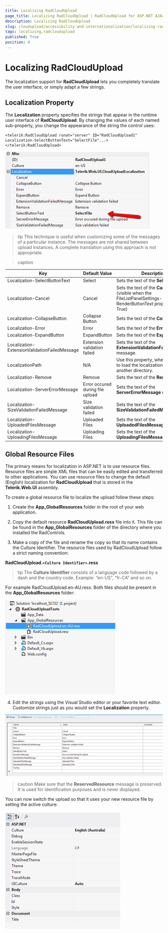 ```yaml
---
title: Localizing RadCloudUpload
page_title: Localizing RadCloudUpload | RadCloudUpload for ASP.NET AJAX Documentation
description: Localizing RadCloudUpload
slug: cloudupload/accessibility-and-internationalization/localizing-radcloudupload
tags: localizing,radcloudupload
published: True
position: 0
---
```


# Localizing RadCloudUpload


The localization support for **RadCloudUpload** lets you completely translate the user interface, or simply adapt a few strings.

## Localization Property

The **Localization** property specifies the strings that appear in the runtime user interface of **RadCloudUpload**. By changing the values of each named sub-property, you change the appearance of the string the control uses:

````ASP.NET
<telerik:RadCloudUpload runat="server" ID="RadCloudUpload1" Localization-SelectButtonText="SelectFile"...>
</telerik:RadCloudUpload>
````

![clouduplaod-localization 0](images/clouduplaod-localization0.png)

>tip This technique is useful when customizing some of the messages of a particular instance. The messages are not shared between upload instances. A complete translation using this approach is not appropriate.
>



>caption  

| Key | Default Value | Description |
| ------ | ------ | ------ |
|Localization-SelectButtonText|Select|Sets the text of the **Select** button.|
|Localization-Cancel|Cancel|Sets the text of the **Cancel** button. (visible when the FileListPanelSettings-RenderButtonText property is set to True)|
|Localization-CollapseButton|Collapse Button|Sets the text of the **Collapse** button.|
|Localization-Error|Error|Sets the text of the **Error** message.|
|Localization-ExpandButton|ExpandButton|Sets the text of the **Expand** button.|
|Localization-ExtensionValidationFailedMessage|Extension validation failed|Sets the text of the **ExtensionValidationFailedMessage** message.|
|LocalizationPath|N/A|Use this property, when you need to load the localization files from another directory.|
|Localization-Remove|Remove|Sets the text of the **Remove** button.|
|Localization-ServerErrorMessage|Error occured during file upload|Sets the text of the **ServerErrorMessage** message.|
|Localization-SizeValidationFailedMessage|Size validation failed|Sets the text of the **SizeValidationFailedMessage** .|
|Localization-UploadedFilesMessage|Uploaded Files|Sets the text of the **UploadedFilesMessage** .|
|Localization-UploadingFilesMessage|Uploading Files|Sets the text of the **UploadingFilesMessage** .|

## Global Resource Files

The primary means for localization in ASP.NET is to use resource files. Resource files are simple XML files that can be easily edited and transferred to other applications. You can use resource files to change the default (English) localization for **RadCloudUpload** that is stored in the **Telerik.Web.UI** assembly.

To create a global resource file to localize the upload follow these steps:

1. Create the **App_GlobalResources** folder in the root of your web application.

2. Copy the default resource **RadCloudUpload.resx** file into it. This file can be found in the **App_GlobalResources** folder of the directory where you installed the RadControls.

3. Make a copy of the file and rename the copy so that its name contains the Culture Identifier. The resource files used by RadCloudUpload follow a strict naming convention:

**RadCloudUpload.`<Culture Identifier>`.resx**

>tip The **Culture Identifier** consists of a language code followed by a dash and the country code. Example: “en-US”, “fr-CA” and so on.
>


For example RadCloudUpload.en-AU.resx. Both files should be present in the **App_GlobalResources** folder:

![cloudupload localization app folder area](images/cloudupload_localization_app_folder_area.png)

4. Edit the strings using the Visual Studio editor or your favorite text editor. Customize strings just as you would set the **Localization** property.

![cloudupload localization editresourcefile](images/cloudupload_localization_editresourcefile.png)

>caution Make sure that the **ReservedResource** message is preserved. It is used for identification purposes and is never displayed.
>


You can now switch the upload so that it uses your new resource file by setting the active culture:

![cloudupload localization culture](images/cloudupload_localization_culture.png)


